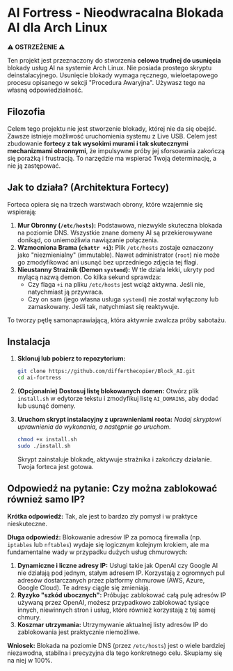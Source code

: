 # AI Fortress - Nieodwracalna Blokada AI dla Arch Linux

**⚠️ OSTRZEŻENIE ⚠️**

Ten projekt jest przeznaczony do stworzenia **celowo trudnej do usunięcia** blokady usług AI na systemie Arch Linux. Nie posiada prostego skryptu deinstalacyjnego. Usunięcie blokady wymaga ręcznego, wieloetapowego procesu opisanego w sekcji "Procedura Awaryjna". Używasz tego na własną odpowiedzialność.

## Filozofia

Celem tego projektu nie jest stworzenie blokady, której nie da się obejść. Zawsze istnieje możliwość uruchomienia systemu z Live USB. Celem jest zbudowanie **fortecy z tak wysokimi murami i tak skutecznymi mechanizmami obronnymi**, że impulsywne próby jej sforsowania zakończą się porażką i frustracją. To narzędzie ma wspierać Twoją determinację, a nie ją zastępować.

## Jak to działa? (Architektura Fortecy)

Forteca opiera się na trzech warstwach obrony, które wzajemnie się wspierają:

1.  **Mur Obronny (`/etc/hosts`):** Podstawowa, niezwykle skuteczna blokada na poziomie DNS. Wszystkie znane domeny AI są przekierowywane donikąd, co uniemożliwia nawiązanie połączenia.
2.  **Wzmocniona Brama (`chattr +i`):** Plik `/etc/hosts` zostaje oznaczony jako "niezmienialny" (immutable). Nawet administrator (`root`) nie może go zmodyfikować ani usunąć bez uprzedniego zdjęcia tej flagi.
3.  **Nieustanny Strażnik (Demon `systemd`):** W tle działa lekki, ukryty pod mylącą nazwą demon. Co kilka sekund sprawdza:
    *   Czy flaga `+i` na pliku `/etc/hosts` jest wciąż aktywna. Jeśli nie, natychmiast ją przywraca.
    *   Czy on sam (jego własna usługa `systemd`) nie został wyłączony lub zamaskowany. Jeśli tak, natychmiast się reaktywuje.

To tworzy pętlę samonaprawiającą, która aktywnie zwalcza próby sabotażu.

## Instalacja

1.  **Sklonuj lub pobierz to repozytorium:**
    ```bash
    git clone https://github.com/differthecopier/Block_AI.git
    cd ai-fortress
    ```

2.  **(Opcjonalnie) Dostosuj listę blokowanych domen:**
    Otwórz plik `install.sh` w edytorze tekstu i zmodyfikuj listę `AI_DOMAINS`, aby dodać lub usunąć domeny.

3.  **Uruchom skrypt instalacyjny z uprawnieniami roota:**
    *Nadaj skryptowi uprawnienia do wykonania, a następnie go uruchom.*
    ```bash
    chmod +x install.sh
    sudo ./install.sh
    ```
    Skrypt zainstaluje blokadę, aktywuje strażnika i zakończy działanie. Twoja forteca jest gotowa.

## Odpowiedź na pytanie: Czy można zablokować również samo IP?

**Krótka odpowiedź:** Tak, ale jest to bardzo zły pomysł i w praktyce nieskuteczne.

**Długa odpowiedź:**
Blokowanie adresów IP za pomocą firewalla (np. `iptables` lub `nftables`) wydaje się logicznym kolejnym krokiem, ale ma fundamentalne wady w przypadku dużych usług chmurowych:

1.  **Dynamiczne i liczne adresy IP:** Usługi takie jak OpenAI czy Google AI nie działają pod jednym, stałym adresem IP. Korzystają z ogromnych pul adresów dostarczanych przez platformy chmurowe (AWS, Azure, Google Cloud). Te adresy ciągle się zmieniają.
2.  **Ryzyko "szkód ubocznych":** Próbując zablokować całą pulę adresów IP używaną przez OpenAI, możesz przypadkowo zablokować tysiące innych, niewinnych stron i usług, które również korzystają z tej samej chmury.
3.  **Koszmar utrzymania:** Utrzymywanie aktualnej listy adresów IP do zablokowania jest praktycznie niemożliwe.

**Wniosek:** Blokada na poziomie DNS (przez `/etc/hosts`) jest o wiele bardziej niezawodna, stabilna i precyzyjna dla tego konkretnego celu. Skupiamy się na niej w 100%.

